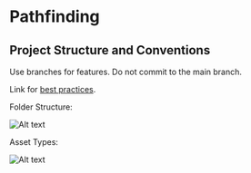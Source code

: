 # Pathfinding

## Project Structure and Conventions

Use branches for features. Do not commit to the main branch.

Link for [best practices](https://unity.com/how-to/organizing-your-project#:~:text=Although%20there%20is%20no%20single%20way%20to%20organize,your%20internal%20assets%20separate%20from%20third-party%20ones.%20).

Folder Structure:

![Alt text](https://unity.com/sites/default/files/styles/810_scale_width/public/2022-04/Folder%20structure%20example%201.JPG?itok=w1RVpUxG "Folder Structure")

Asset Types:

![Alt text](https://unity.com/sites/default/files/styles/810_scale_width/public/2022-04/Asset%20Types%20Chart.jpg?itok=r1BpArIp "Asset Types")

